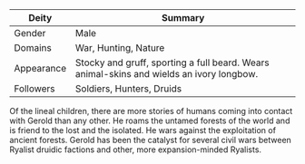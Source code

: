 Deity | Summary
-- | --
Gender | Male
Domains | War, Hunting, Nature
Appearance | Stocky and gruff, sporting a full beard. Wears animal-skins and wields an ivory longbow.
Followers | Soldiers, Hunters, Druids

Of the lineal children, there are more stories of humans coming into contact with Gerold than any other. He roams the untamed forests of the world and is friend to the lost and the isolated. He wars against the exploitation of ancient forests. Gerold has been the catalyst for several civil wars between Ryalist druidic factions and other, more expansion-minded Ryalists.

